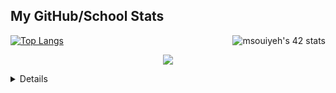 
## **My GitHub/School Stats**
<!-- <a href="https://github.com/oakoudad/badge42"><img align='right' src="https://badge.mediaplus.ma/darkblue/msouiyeh" alt="msouiyeh's 42 stats" /></a> -->
<a href="https://github.com/oakoudad/badge42"><img align='right' src="https://badge.mediaplus.ma/darkblue/msouiyeh" alt="msouiyeh's 42 stats" /></a>
[![Top Langs](https://github-readme-stats.vercel.app/api/top-langs/?username=mohamed-souiyeh&theme=ayu-mirage&hide=html,makefile,css&exclude_repo=Yona2.0,Nand2Tetris&langs_count=6)](https://github.com/mohamed-souiyeh/github-readme-stats)
<p align="center">
  <a href="https://github.com/mohamed-souiyeh">
    <img src="https://komarev.com/ghpvc/?username=mohamed-souiyeh&color=blue&style=flat)" />
  </a>
</p>
<details>
<p align="center">
  <a href="https://github.com/mohamed-souiyeh">
    <img src="http://github-profile-summary-cards.vercel.app/api/cards/profile-details?username=mohamed-souiyeh&theme=transparent" />
  </a>
  <a href="https://github.com/mohamed-souiyeh">
    <img src="https://github-readme-streak-stats.herokuapp.com/?user=mohamed-souiyeh&hide_border=true&card_width=338&theme=transparent" />
  </a>
  <a href="https://github.com/mohamed-souiyeh">
    <img src="http://github-profile-summary-cards.vercel.app/api/cards/stats?username=mohamed-souiyeh&theme=transparent" />
  </a>
</p>
</details>


<!--
**mohamed-souiyeh/mohamed-souiyeh** is a ✨ _special_ ✨ repository because its `README.md` (this file) appears on your GitHub profile.

Here are some ideas to get you started:

- 🔭 I’m currently working on ...
- 🌱 I’m currently learning ...
- 👯 I’m looking to collaborate on ...
- 🤔 I’m looking for help with ...
- 💬 Ask me about ...
- 📫 How to reach me: ...
- 😄 Pronouns: ...
- ⚡ Fun fact: ...
-->
